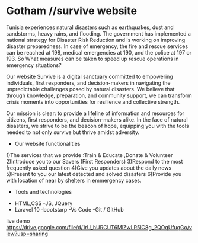 # Gotham  //survive website

Tunisia experiences natural disasters such as earthquakes, dust and sandstorms, heavy rains, and flooding. The government has implemented a national strategy for Disaster Risk Reduction and is working on improving disaster preparedness. In case of emergency, the fire and rescue services can be reached at 198, medical emergencies at 190, and the police at 197 or 193.
So What measures can be taken to speed up rescue operations in emergency situations?

Our website Survive is a digital sanctuary committed to empowering individuals, first responders, and decision-makers in navigating the unpredictable challenges posed by natural disasters. We believe that through knowledge, preparation, and community support, we can transform crisis moments into opportunities for resilience and collective strength.

Our mission is clear: to provide a lifeline of information and resources for citizens, first responders, and decision-makers alike. In the face of natural disasters, we strive to be the beacon of hope, equipping you with the tools needed to not only survive but thrive amidst adversity.

* Our website functionalities

1)The services that we provide :Train & Educate ,Donate &  Volunteer
2)Introduce you to our Savers (First Responders)
3)Respond to the most frequently asked question
4)Give you updates about the daily news
5)Present to you our  latest detected and solved disasters
6)Provide you with location of near by shelters in emmergency cases.

* Tools and technologies 
- HTML,CSS
-JS, JQuery
- Laravel 10
-bootstarp
-Vs Code
-Git / GitHub


live demo https://drive.google.com/file/d/1rU_hURCUT6MlZwLR5lC8g_2QOqUfuqGo/view?usp=sharing
